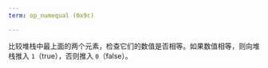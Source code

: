 ```yaml
---
term: op_numequal (0x9c)

---
```

比较堆栈中最上面的两个元素，检查它们的数值是否相等。如果数值相等，则向堆栈推入 `1`（true），否则推入 `0`（false）。